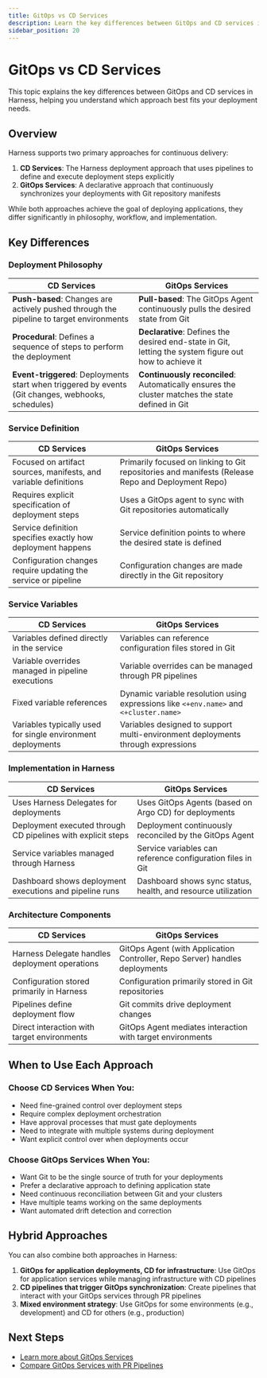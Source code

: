 ```yaml
---
title: GitOps vs CD Services
description: Learn the key differences between GitOps and CD services in Harness.
sidebar_position: 20
---
```


# GitOps vs CD Services

This topic explains the key differences between GitOps and CD services in Harness, helping you understand which approach best fits your deployment needs.

## Overview

Harness supports two primary approaches for continuous delivery:

1. **CD Services**: The Harness deployment approach that uses pipelines to define and execute deployment steps explicitly
2. **GitOps Services**: A declarative approach that continuously synchronizes your deployments with Git repository manifests

While both approaches achieve the goal of deploying applications, they differ significantly in philosophy, workflow, and implementation.

## Key Differences

### Deployment Philosophy

| CD Services | GitOps Services |
|------------------------|-----------------|
| **Push-based**: Changes are actively pushed through the pipeline to target environments | **Pull-based**: The GitOps Agent continuously pulls the desired state from Git |
| **Procedural**: Defines a sequence of steps to perform the deployment | **Declarative**: Defines the desired end-state in Git, letting the system figure out how to achieve it |
| **Event-triggered**: Deployments start when triggered by events (Git changes, webhooks, schedules) | **Continuously reconciled**: Automatically ensures the cluster matches the state defined in Git |

### Service Definition

| CD Services | GitOps Services |
|------------------------|-----------------|
| Focused on artifact sources, manifests, and variable definitions | Primarily focused on linking to Git repositories and manifests (Release Repo and Deployment Repo) |
| Requires explicit specification of deployment steps | Uses a GitOps agent to sync with Git repositories automatically |
| Service definition specifies exactly how deployment happens | Service definition points to where the desired state is defined |
| Configuration changes require updating the service or pipeline | Configuration changes are made directly in the Git repository |

### Service Variables

| CD Services | GitOps Services |
|------------------------|-----------------|
| Variables defined directly in the service | Variables can reference configuration files stored in Git |
| Variable overrides managed in pipeline executions | Variable overrides can be managed through PR pipelines |
| Fixed variable references | Dynamic variable resolution using expressions like `<+env.name>` and `<+cluster.name>` |
| Variables typically used for single environment deployments | Variables designed to support multi-environment deployments through expressions |

### Implementation in Harness

| CD Services | GitOps Services |
|------------------------|-----------------|
| Uses Harness Delegates for deployments | Uses GitOps Agents (based on Argo CD) for deployments |
| Deployment executed through CD pipelines with explicit steps | Deployment continuously reconciled by the GitOps Agent |
| Service variables managed through Harness | Service variables can reference configuration files in Git |
| Dashboard shows deployment executions and pipeline runs | Dashboard shows sync status, health, and resource utilization |

### Architecture Components

| CD Services | GitOps Services |
|------------------------|-----------------|
| Harness Delegate handles deployment operations | GitOps Agent (with Application Controller, Repo Server) handles deployments |
| Configuration stored primarily in Harness | Configuration primarily stored in Git repositories |
| Pipelines define deployment flow | Git commits drive deployment changes |
| Direct interaction with target environments | GitOps Agent mediates interaction with target environments |

## When to Use Each Approach

### Choose CD Services When You:

- Need fine-grained control over deployment steps
- Require complex deployment orchestration
- Have approval processes that must gate deployments
- Need to integrate with multiple systems during deployment
- Want explicit control over when deployments occur

### Choose GitOps Services When You:

- Want Git to be the single source of truth for your deployments
- Prefer a declarative approach to defining application state
- Need continuous reconciliation between Git and your clusters
- Have multiple teams working on the same deployments
- Want automated drift detection and correction

## Hybrid Approaches

You can also combine both approaches in Harness:

1. **GitOps for application deployments, CD for infrastructure**: Use GitOps for application services while managing infrastructure with CD pipelines
2. **CD pipelines that trigger GitOps synchronization**: Create pipelines that interact with your GitOps services through PR pipelines
3. **Mixed environment strategy**: Use GitOps for some environments (e.g., development) and CD for others (e.g., production)

## Next Steps

- [Learn more about GitOps Services](/docs/continuous-delivery/gitops/gitops-entities/service/service)
- [Compare GitOps Services with PR Pipelines](/docs/continuous-delivery/gitops/pr-pipelines/service/service#using-gitops-services-with-pr-pipelines)